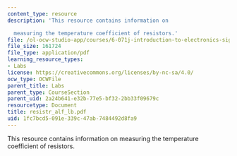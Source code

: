 ```yaml
---
content_type: resource
description: 'This resource contains information on

  measuring the temperature coefficient of resistors.'
file: /ol-ocw-studio-app/courses/6-071j-introduction-to-electronics-signals-and-measurement-spring-2006/1fc7bcd5091e339c47ab7484492d8fa9_resistr_alf_lb.pdf
file_size: 161724
file_type: application/pdf
learning_resource_types:
- Labs
license: https://creativecommons.org/licenses/by-nc-sa/4.0/
ocw_type: OCWFile
parent_title: Labs
parent_type: CourseSection
parent_uid: 2a24b641-e32b-77e5-bf32-2bb33f09679c
resourcetype: Document
title: resistr_alf_lb.pdf
uid: 1fc7bcd5-091e-339c-47ab-7484492d8fa9
---
```

This resource contains information on
measuring the temperature coefficient of resistors.